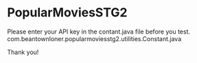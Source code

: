 # PopularMoviesSTG2

Please enter your API key in the contant.java file before you test.
com.beantownloner.popularmoviesstg2.utilities.Constant.java

Thank you!
